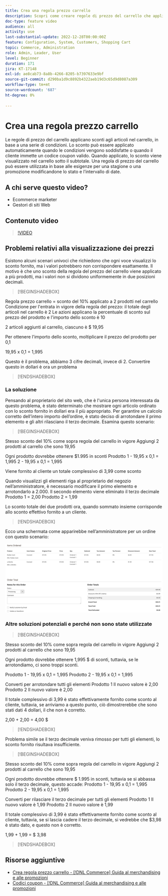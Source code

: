 ```yaml
---
title: Crea una regola prezzo carrello
description: Scopri come creare regole di prezzo del carrello che applicano sconti nel carrello in base a una serie di condizioni.
doc-type: feature video
audience: all
activity: use
last-substantial-update: 2022-12-28T00:00:00Z
feature: Configuration, System, Customers, Shopping Cart
topic: Commerce, Administration
role: Admin, Leader, User
level: Beginner
duration: 171
jira: KT-17148
exl-id: ae8cab73-8a8b-4266-8205-b7397633e9bf
source-git-commit: d290ba1d9c8892b4322aeb19d3c65d9d8087a309
workflow-type: tm+mt
source-wordcount: '687'
ht-degree: 0%

---
```


# Crea una regola prezzo carrello

Le regole di prezzo del carrello applicano sconti agli articoli nel carrello, in base a una serie di condizioni. Lo sconto può essere applicato automaticamente quando le condizioni vengono soddisfatte o quando il cliente immette un codice coupon valido. Quando applicato, lo sconto viene visualizzato nel carrello sotto il subtotale. Una regola di prezzo del carrello può essere utilizzata in base alle esigenze per una stagione o una promozione modificandone lo stato e l’intervallo di date.

## A chi serve questo video?

- Ecommerce marketer
- Gestori di siti Web

## Contenuto video

>[!VIDEO](https://video.tv.adobe.com/v/343835?quality=12&learn=on)

## Problemi relativi alla visualizzazione dei prezzi

Esistono alcuni scenari univoci che richiedono che ogni voce visualizzi lo sconto fornito, ma i valori potrebbero non corrispondere esattamente. Il motivo è che uno sconto della regola del prezzo del carrello viene applicato a più prodotti, ma i valori non si dividono uniformemente in due posizioni decimali.

>[!BEGINSHADEBOX]

Regola prezzo carrello = sconto del 10% applicato a 2 prodotti nel carrello
Condizione per l&#39;entrata in vigore della regola del prezzo: il totale degli articoli nel carrello è 2
Le azioni applicano la percentuale di sconto sul prezzo del prodotto e l&#39;importo dello sconto è 10

2 articoli aggiunti al carrello, ciascuno è $ 19,95

Per ottenere l&#39;importo dello sconto, moltiplicare il prezzo del prodotto per 0,1

19,95 x 0,1 = 1,995

Questo è il problema, abbiamo 3 cifre decimali, invece di 2. Convertire questo in dollari è ora un problema

>[!ENDSHADEBOX]

### La soluzione

Pensando al proprietario del sito web, che è l&#39;unica persona interessata da questo problema, è stato determinato che mostrare ogni articolo ordinato con lo sconto fornito in dollari era il più appropriato. Per garantire un calcolo corretto dell’intero importo dell’ordine, è stato deciso di arrotondare il primo elemento e gli altri rilasciano il terzo decimale. Esamina questo scenario:

>[!BEGINSHADEBOX]

Stesso sconto del 10% come sopra regola del carrello in vigore
Aggiungi 2 prodotti al carrello che sono 19,95

Ogni prodotto dovrebbe ottenere $1.995 in sconti
Prodotto 1 - 19,95 x 0,1 = 1,995
2 - 19,95 x 0,1 = 1,995

Viene fornito al cliente un totale complessivo di 3,99 come sconto

Quando visualizzi gli elementi riga al proprietario del negozio nell’amministratore,
è necessario modificare il primo elemento e arrotondarlo a 2.000. Il secondo elemento viene eliminato il terzo decimale
Prodotto 1 = 2,00
Prodotto 2 = 1,99

Lo sconto totale dei due prodotti ora, quando sommato insieme corrisponde allo sconto effettivo fornito a un cliente.
>[!ENDSHADEBOX]

Ecco una schermata come apparirebbe nell’amministratore per un ordine con questo scenario:

![Visualizzazione amministratore con elementi ordinati con valori diversi](../assets/commerce-admin-cart-price-rule-values-different.png)

### Altre soluzioni potenziali e perché non sono state utilizzate

>[!BEGINSHADEBOX]

Stesso sconto del 10% come sopra regola del carrello in vigore
Aggiungi 2 prodotti al carrello che sono 19,95

Ogni prodotto dovrebbe ottenere 1,995 $ di sconti,
tuttavia, se le arrotondiamo, ci sono troppi sconti.

Prodotto 1 - 19,95 x 0,1 = 1,995
Prodotto 2 - 19,95 x 0,1 = 1,995

Converti per arrotondare tutti gli elementi
Prodotto 1 Il nuovo valore è 2,00
Prodotto 2 Il nuovo valore è 2,00

Il totale complessivo di 3,99 è stato effettivamente fornito come sconto al cliente,
tuttavia, se arriviamo a questo punto, ciò dimostrerebbe che sono stati dati 4 dollari, il che non è corretto.

2,00 + 2,00 = 4,00 $

>[!ENDSHADEBOX]

Problema simile se il terzo decimale veniva rimosso per tutti gli elementi, lo sconto fornito risultava insufficiente.

>[!BEGINSHADEBOX]

Stesso sconto del 10% come sopra regola del carrello in vigore
Aggiungi 2 prodotti al carrello che sono 19,95

Ogni prodotto dovrebbe ottenere $ 1.995 in sconti, tuttavia se si abbassa solo il terzo decimale, questo accade:
Prodotto 1 - 19,95 x 0,1 = 1,995
Prodotto 2 - 19,95 x 0,1 = 1,995

Converti per rilasciare il terzo decimale per tutti gli elementi
Prodotto 1 Il nuovo valore è 1,99
Prodotto 2 Il nuovo valore è 1,99

Il totale complessivo di 3,99 è stato effettivamente fornito come sconto al cliente,
tuttavia, se si lascia cadere il terzo decimale, si vedrebbe che $3,98 è stato dato, e questo non è corretto.

1,99 + 1,99 = $ 3,98

>[!ENDSHADEBOX]


## Risorse aggiuntive

- [Crea regola prezzo carrello - [!DNL Commerce] Guida al merchandising e alle promozioni](https://experienceleague.adobe.com/docs/commerce-admin/marketing/promotions/cart-rules/price-rules-cart-create.html?lang=it)
- [Codici coupon - [!DNL Commerce] Guida al merchandising e alle promozioni](https://experienceleague.adobe.com/docs/commerce-admin/marketing/promotions/cart-rules/price-rules-cart-coupon.html?lang=it)
